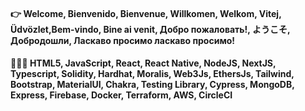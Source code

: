 #### 👉 Welcome, Bienvenido, Bienvenue, Willkomen, Welkom, Vitej, Üdvözlet,Bem-vindo, Bine ai venit, Добро пожаловать!, ようこそ, Добродошли, Ласкаво просимо ласкаво просимо!

####  👩🏽‍💻 HTML5, JavaScript, React, React Native, NodeJS, NextJS, Typescript, Solidity, Hardhat, Moralis, Web3Js, EthersJs, Tailwind, Bootstrap, MaterialUI, Chakra, Testing Library, Cypress, MongoDB, Express, Firebase, Docker, Terraform, AWS, CircleCI
